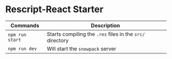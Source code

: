 # Rescript-React Starter

| Commands | Description |
|---|---|
| `npm run start` | Starts compiling the `.res` files in the `src/` directory |
| `npm run dev` | Will start the `snowpack` server |
